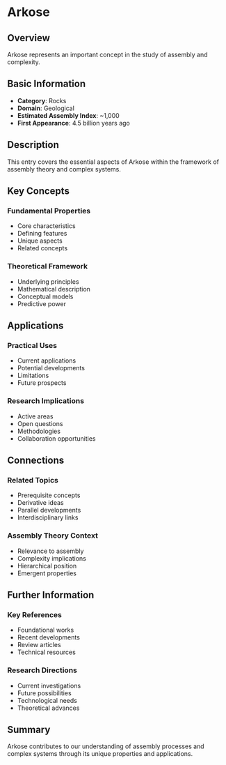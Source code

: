 # Arkose

## Overview

Arkose represents an important concept in the study of assembly and complexity.

## Basic Information

- **Category**: Rocks
- **Domain**: Geological
- **Estimated Assembly Index**: ~1,000
- **First Appearance**: 4.5 billion years ago

## Description

This entry covers the essential aspects of Arkose within the framework of assembly theory and complex systems.

## Key Concepts

### Fundamental Properties
- Core characteristics
- Defining features
- Unique aspects
- Related concepts

### Theoretical Framework
- Underlying principles
- Mathematical description
- Conceptual models
- Predictive power

## Applications

### Practical Uses
- Current applications
- Potential developments
- Limitations
- Future prospects

### Research Implications
- Active areas
- Open questions
- Methodologies
- Collaboration opportunities

## Connections

### Related Topics
- Prerequisite concepts
- Derivative ideas
- Parallel developments
- Interdisciplinary links

### Assembly Theory Context
- Relevance to assembly
- Complexity implications
- Hierarchical position
- Emergent properties

## Further Information

### Key References
- Foundational works
- Recent developments
- Review articles
- Technical resources

### Research Directions
- Current investigations
- Future possibilities
- Technological needs
- Theoretical advances

## Summary

Arkose contributes to our understanding of assembly processes and complex systems through its unique properties and applications.
